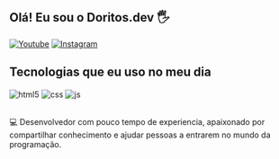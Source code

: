 ## Olá! Eu sou o Doritos.dev 🖐️

[![Youtube](https://img.shields.io/badge/YouTube-FF0000?style=for-the-badge&logo=youtube&logoColor=white)](https://youtube.com/c/VTTKRT.09)
[![Instagram](https://img.shields.io/badge/Instagram-E4405F?style=for-the-badge&logo=instagram&logoColor=white)](https://instagram.com/doritos.dev/badge)


## Tecnologias que eu uso no meu dia

<div style="display: inline_block">
  <img align="center" alt="html5" src="https://img.shields.io/badge/HTML5-E34F26?style=for-the-badge&logo=html5&logoColor=white" />
  <img align="center" alt="css" src="https://img.shields.io/badge/CSS3-1572B6?style=for-the-badge&logo=css3&logoColor=white" />
  <img align="center" alt="js" src="https://img.shields.io/badge/JavaScript-F7DF1E?style=for-the-badge&logo=javascript&logoColor=black" />
</div><br/>

💻 Desenvolvedor com pouco tempo de experiencia, apaixonado por compartilhar conhecimento e ajudar pessoas a entrarem no mundo da programação.

